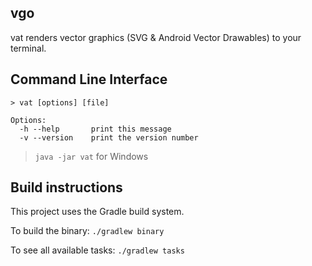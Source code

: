 ## vgo

vat renders vector graphics (SVG & Android Vector Drawables) to your terminal.

## Command Line Interface

```
> vat [options] [file]

Options:
  -h --help       print this message
  -v --version    print the version number
```

> `java -jar vat` for Windows

## Build instructions

This project uses the Gradle build system.

To build the binary: `./gradlew binary`

To see all available tasks: `./gradlew tasks`

